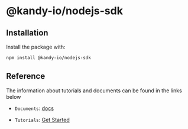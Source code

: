 # @kandy-io/nodejs-sdk

## Installation

Install the package with:

```bash
npm install @kandy-io/nodejs-sdk
```

## Reference

The information about tutorials and documents can be found in the links below

* `Documents`: [docs](https://kandy-io.github.io/kandy-cpaas-nodejs-sdk/docs)

* `Tutorials`:  [Get Started](https://Kandy-IO.github.io/kandy-cpaas-nodejs-sdk/tutorials/?KANDY=Kandy&KANDYFQDN=https://oauth-cpaas.att.com#/GetStarted)
